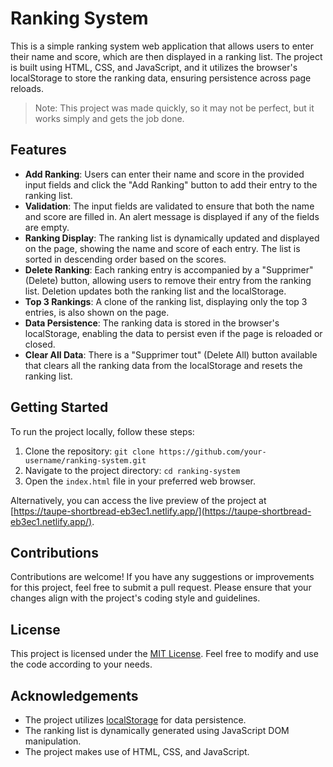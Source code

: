 # Ranking System

This is a simple ranking system web application that allows users to enter their name and score, which are then displayed in a ranking list. The project is built using HTML, CSS, and JavaScript, and it utilizes the browser's localStorage to store the ranking data, ensuring persistence across page reloads.

> Note: This project was made quickly, so it may not be perfect, but it works simply and gets the job done.

## Features

- **Add Ranking**: Users can enter their name and score in the provided input fields and click the "Add Ranking" button to add their entry to the ranking list.
- **Validation**: The input fields are validated to ensure that both the name and score are filled in. An alert message is displayed if any of the fields are empty.
- **Ranking Display**: The ranking list is dynamically updated and displayed on the page, showing the name and score of each entry. The list is sorted in descending order based on the scores.
- **Delete Ranking**: Each ranking entry is accompanied by a "Supprimer" (Delete) button, allowing users to remove their entry from the ranking list. Deletion updates both the ranking list and the localStorage.
- **Top 3 Rankings**: A clone of the ranking list, displaying only the top 3 entries, is also shown on the page.
- **Data Persistence**: The ranking data is stored in the browser's localStorage, enabling the data to persist even if the page is reloaded or closed.
- **Clear All Data**: There is a "Supprimer tout" (Delete All) button available that clears all the ranking data from the localStorage and resets the ranking list.

## Getting Started

To run the project locally, follow these steps:

1. Clone the repository: `git clone https://github.com/your-username/ranking-system.git`
2. Navigate to the project directory: `cd ranking-system`
3. Open the `index.html` file in your preferred web browser.

Alternatively, you can access the live preview of the project at [https://taupe-shortbread-eb3ec1.netlify.app/](https://taupe-shortbread-eb3ec1.netlify.app/).

## Contributions

Contributions are welcome! If you have any suggestions or improvements for this project, feel free to submit a pull request. Please ensure that your changes align with the project's coding style and guidelines.

## License

This project is licensed under the [MIT License](LICENSE). Feel free to modify and use the code according to your needs.

## Acknowledgements

- The project utilizes [localStorage](https://developer.mozilla.org/en-US/docs/Web/API/Window/localStorage) for data persistence.
- The ranking list is dynamically generated using JavaScript DOM manipulation.
- The project makes use of HTML, CSS, and JavaScript.
